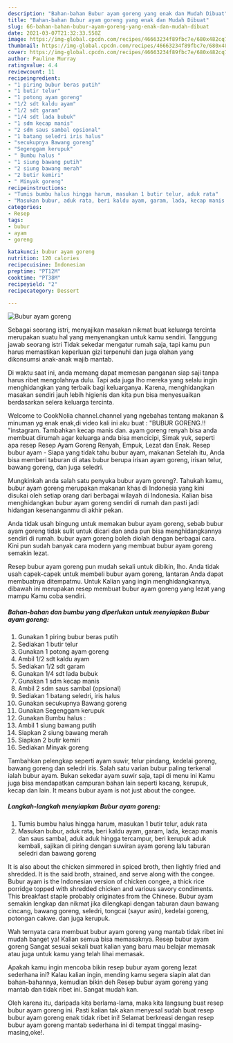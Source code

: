```yaml
---
description: "Bahan-bahan Bubur ayam goreng yang enak dan Mudah Dibuat"
title: "Bahan-bahan Bubur ayam goreng yang enak dan Mudah Dibuat"
slug: 66-bahan-bahan-bubur-ayam-goreng-yang-enak-dan-mudah-dibuat
date: 2021-03-07T21:32:33.558Z
image: https://img-global.cpcdn.com/recipes/46663234f89fbc7e/680x482cq70/bubur-ayam-goreng-foto-resep-utama.jpg
thumbnail: https://img-global.cpcdn.com/recipes/46663234f89fbc7e/680x482cq70/bubur-ayam-goreng-foto-resep-utama.jpg
cover: https://img-global.cpcdn.com/recipes/46663234f89fbc7e/680x482cq70/bubur-ayam-goreng-foto-resep-utama.jpg
author: Pauline Murray
ratingvalue: 4.4
reviewcount: 11
recipeingredient:
- "1 piring bubur beras putih"
- "1 butir telur"
- "1 potong ayam goreng"
- "1/2 sdt kaldu ayam"
- "1/2 sdt garam"
- "1/4 sdt lada bubuk"
- "1 sdm kecap manis"
- "2 sdm saus sambal opsional"
- "1 batang seledri iris halus"
- "secukupnya Bawang goreng"
- "Segenggam kerupuk"
- " Bumbu halus "
- "1 siung bawang putih"
- "2 siung bawang merah"
- "2 butir kemiri"
- " Minyak goreng"
recipeinstructions:
- "Tumis bumbu halus hingga harum, masukan 1 butir telur, aduk rata"
- "Masukan bubur, aduk rata, beri kaldu ayam, garam, lada, kecap manis dan saus sambal, aduk aduk hingga tercampur, beri kerupuk aduk kembali, sajikan di piring dengan suwiran ayam goreng lalu taburan seledri dan bawang goreng"
categories:
- Resep
tags:
- bubur
- ayam
- goreng

katakunci: bubur ayam goreng 
nutrition: 120 calories
recipecuisine: Indonesian
preptime: "PT12M"
cooktime: "PT38M"
recipeyield: "2"
recipecategory: Dessert

---
```



![Bubur ayam goreng](https://img-global.cpcdn.com/recipes/46663234f89fbc7e/680x482cq70/bubur-ayam-goreng-foto-resep-utama.jpg)

Sebagai seorang istri, menyajikan masakan nikmat buat keluarga tercinta merupakan suatu hal yang menyenangkan untuk kamu sendiri. Tanggung jawab seorang istri Tidak sekedar mengatur rumah saja, tapi kamu pun harus memastikan keperluan gizi terpenuhi dan juga olahan yang dikonsumsi anak-anak wajib mantab.

Di waktu  saat ini, anda memang dapat memesan panganan siap saji tanpa harus ribet mengolahnya dulu. Tapi ada juga lho mereka yang selalu ingin menghidangkan yang terbaik bagi keluarganya. Karena, menghidangkan masakan sendiri jauh lebih higienis dan kita pun bisa menyesuaikan berdasarkan selera keluarga tercinta. 

Welcome to CookNolia channel.channel yang ngebahas tentang makanan &amp; minuman yg enak enak,di video kali ini aku buat : &#34;BUBUR GORENG.!! &#34;instagram. Tambahkan kecap manis dan. ayam goreng renyah bisa anda membuat dirumah agar keluarga anda bisa mencicipi, Simak yuk, seperti apa resep Resep Ayam Goreng Renyah, Empuk, Lezat dan Enak. Resep bubur ayam - Siapa yang tidak tahu bubur ayam, makanan Setelah itu, Anda bisa memberi taburan di atas bubur berupa irisan ayam goreng, irisan telur, bawang goreng, dan juga seledri.

Mungkinkah anda salah satu penyuka bubur ayam goreng?. Tahukah kamu, bubur ayam goreng merupakan makanan khas di Indonesia yang kini disukai oleh setiap orang dari berbagai wilayah di Indonesia. Kalian bisa menghidangkan bubur ayam goreng sendiri di rumah dan pasti jadi hidangan kesenanganmu di akhir pekan.

Anda tidak usah bingung untuk memakan bubur ayam goreng, sebab bubur ayam goreng tidak sulit untuk dicari dan anda pun bisa menghidangkannya sendiri di rumah. bubur ayam goreng boleh diolah dengan berbagai cara. Kini pun sudah banyak cara modern yang membuat bubur ayam goreng semakin lezat.

Resep bubur ayam goreng pun mudah sekali untuk dibikin, lho. Anda tidak usah capek-capek untuk membeli bubur ayam goreng, lantaran Anda dapat membuatnya ditempatmu. Untuk Kalian yang ingin menghidangkannya, dibawah ini merupakan resep membuat bubur ayam goreng yang lezat yang mampu Kamu coba sendiri.

<!--inarticleads1-->

##### Bahan-bahan dan bumbu yang diperlukan untuk menyiapkan Bubur ayam goreng:

1. Gunakan 1 piring bubur beras putih
1. Sediakan 1 butir telur
1. Gunakan 1 potong ayam goreng
1. Ambil 1/2 sdt kaldu ayam
1. Sediakan 1/2 sdt garam
1. Gunakan 1/4 sdt lada bubuk
1. Gunakan 1 sdm kecap manis
1. Ambil 2 sdm saus sambal (opsional)
1. Sediakan 1 batang seledri, iris halus
1. Gunakan secukupnya Bawang goreng
1. Gunakan Segenggam kerupuk
1. Gunakan  Bumbu halus :
1. Ambil 1 siung bawang putih
1. Siapkan 2 siung bawang merah
1. Siapkan 2 butir kemiri
1. Sediakan  Minyak goreng


Tambahkan pelengkap seperti ayam suwir, telur pindang, kedelai goreng, bawang goreng dan seledri iris. Salah satu varian bubur paling terkenal ialah bubur ayam. Bukan sekedar ayam suwir saja, tapi di menu ini Kamu juga bisa mendapatkan campuran bahan lain seperti kacang, kerupuk, kecap dan lain. It means bubur ayam is not just about the congee. 

<!--inarticleads2-->

##### Langkah-langkah menyiapkan Bubur ayam goreng:

1. Tumis bumbu halus hingga harum, masukan 1 butir telur, aduk rata
1. Masukan bubur, aduk rata, beri kaldu ayam, garam, lada, kecap manis dan saus sambal, aduk aduk hingga tercampur, beri kerupuk aduk kembali, sajikan di piring dengan suwiran ayam goreng lalu taburan seledri dan bawang goreng


It is also about the chicken simmered in spiced broth, then lightly fried and shredded. It is the said broth, strained, and serve along with the congee. Bubur ayam is the Indonesian version of chicken congee, a thick rice porridge topped with shredded chicken and various savory condiments. This breakfast staple probably originates from the Chinese. Bubur ayam semakin lengkap dan nikmat jika dilengkapi dengan taburan daun bawang cincang, bawang goreng, seledri, tongcai (sayur asin), kedelai goreng, potongan cakwe. dan juga kerupuk. 

Wah ternyata cara membuat bubur ayam goreng yang mantab tidak ribet ini mudah banget ya! Kalian semua bisa memasaknya. Resep bubur ayam goreng Sangat sesuai sekali buat kalian yang baru mau belajar memasak atau juga untuk kamu yang telah lihai memasak.

Apakah kamu ingin mencoba bikin resep bubur ayam goreng lezat sederhana ini? Kalau kalian ingin, mending kamu segera siapin alat dan bahan-bahannya, kemudian bikin deh Resep bubur ayam goreng yang mantab dan tidak ribet ini. Sangat mudah kan. 

Oleh karena itu, daripada kita berlama-lama, maka kita langsung buat resep bubur ayam goreng ini. Pasti kalian tak akan menyesal sudah buat resep bubur ayam goreng enak tidak ribet ini! Selamat berkreasi dengan resep bubur ayam goreng mantab sederhana ini di tempat tinggal masing-masing,oke!.

